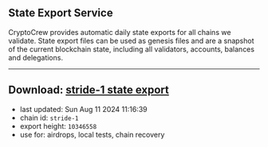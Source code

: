 ## State Export Service
CryptoCrew provides automatic daily state exports for all chains we validate. State export files can be used as genesis files and are a snapshot of the current blockchain state, including all validators, accounts, balances and delegations.

---
**Download: [stride-1 state export](https://dl-eu2.ccvalidators.com/SERVICE/stride/stride-1_export_10346558.json)**
---

- last updated: Sun Aug 11 2024 11:16:39
- chain id: `stride-1`
- export height: `10346558`
- use for: airdrops, local tests, chain recovery
